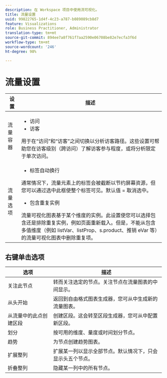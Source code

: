 ```yaml
---
description: 在 Workspace 项目中使用流可视化。
title: 流量设置
uuid: 99822765-1d4f-4c23-a787-b089089cb8d7
feature: Visualizations
role: Business Practitioner, Administrator
translation-type: tm+mt
source-git-commit: 894ee7a8f761f7aa2590e06708be82e7ecfa3f6d
workflow-type: tm+mt
source-wordcount: '246'
ht-degree: 98%

---
```



# 流量设置

| 设置 | 描述 |
|--- |--- |
| 流量容器 | <ul><li>访问</li><li>访客</li></ul> 用于在“访问”和“访客”之间切换以分析访客路径。这些设置可帮助您在访客级别（跨访问）了解访客参与程度，或将分析限定于单次访问。 |
| 流量选项 | <ul><li>标签自动换行</li></ul> 通常情况下，流量元素上的标签会被截断以节约屏幕资源，但您可以通过选中此框使整个标签可见。默认值 = 取消选中。<ul><li>包含重复实例</li></ul> 流量可视化图表基于某个维度的实例。此设置使您可以选择包含还是排除重复实例，例如页面重新载入。但是，不能从包含多值维度（例如 listVar、listProp、s.product、推销 eVar 等）的流量可视化图表中删除重复项。 |

## 右键单击选项

| 选项 | 描述 |
|--- |--- |
| 关注此节点 | 转而关注选定的节点。关注节点在流量图表的中间显示。 |
| 从头开始 | 返回到自由格式图表生成器，您可从中生成新的流量图表。 |
| 从流量中的此点创建区段 | 创建区段。这会转至区段生成器，您可从中配置新区段。 |
| 划分 | 按可用的维度、量度或时间划分节点。 |
| 趋势 | 为节点创建趋势图表。 |
| 扩展整列 | 扩展某一列以显示全部节点。默认情况下，只会显示头五个节点。 |
| 折叠整列 | 隐藏某一列中的所有节点。 |
